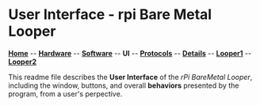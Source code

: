 # User Interface  - rpi Bare Metal Looper

**[Home](readme.md)** --
**[Hardware](hardware.md)** --
**[Software](software.md)** --
**UI** --
**[Protocols](protocols.md)** --
**[Details](details.md)** --
**[Looper1](looper1.md)** --
**[Looper2](looper2.md)**

This readme file describes the **User Interface** of the *rPi BareMetal Looper*,
including the window, buttons, and overall **behaviors** presented by the program,
from a user's perpective.
